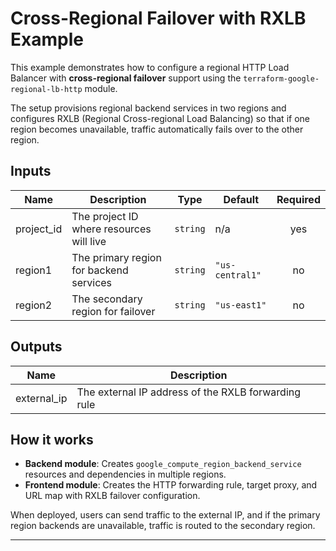 # Cross-Regional Failover with RXLB Example

This example demonstrates how to configure a regional HTTP Load Balancer with **cross-regional failover** support using the `terraform-google-regional-lb-http` module.

The setup provisions regional backend services in two regions and configures RXLB (Regional Cross-regional Load Balancing) so that if one region becomes unavailable, traffic automatically fails over to the other region.

<!-- BEGINNING OF PRE-COMMIT-TERRAFORM DOCS HOOK -->

## Inputs

| Name       | Description                              | Type     | Default         | Required |
| ---------- | ---------------------------------------- | -------- | --------------- | :------: |
| project_id | The project ID where resources will live | `string` | n/a             |    yes   |
| region1    | The primary region for backend services  | `string` | `"us-central1"` |    no    |
| region2    | The secondary region for failover        | `string` | `"us-east1"`    |    no    |

## Outputs

| Name        | Description                                         |
| ----------- | --------------------------------------------------- |
| external_ip | The external IP address of the RXLB forwarding rule |

<!-- END OF PRE-COMMIT-TERRAFORM DOCS HOOK -->

## How it works

* **Backend module**: Creates `google_compute_region_backend_service` resources and dependencies in multiple regions.
* **Frontend module**: Creates the HTTP forwarding rule, target proxy, and URL map with RXLB failover configuration.

When deployed, users can send traffic to the external IP, and if the primary region backends are unavailable, traffic is routed to the secondary region.

---
